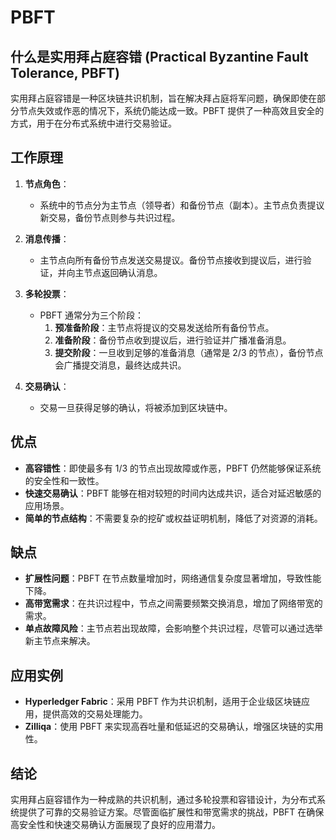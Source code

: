 # PBFT

## 什么是实用拜占庭容错 (Practical Byzantine Fault Tolerance, PBFT)

实用拜占庭容错是一种区块链共识机制，旨在解决拜占庭将军问题，确保即使在部分节点失效或作恶的情况下，系统仍能达成一致。PBFT 提供了一种高效且安全的方式，用于在分布式系统中进行交易验证。

<DocsAD/>

## 工作原理

1. **节点角色**：
   - 系统中的节点分为主节点（领导者）和备份节点（副本）。主节点负责提议新交易，备份节点则参与共识过程。

2. **消息传播**：
   - 主节点向所有备份节点发送交易提议。备份节点接收到提议后，进行验证，并向主节点返回确认消息。

3. **多轮投票**：
   - PBFT 通常分为三个阶段：
     1. **预准备阶段**：主节点将提议的交易发送给所有备份节点。
     2. **准备阶段**：备份节点收到提议后，进行验证并广播准备消息。
     3. **提交阶段**：一旦收到足够的准备消息（通常是 2/3 的节点），备份节点会广播提交消息，最终达成共识。

4. **交易确认**：
   - 交易一旦获得足够的确认，将被添加到区块链中。

## 优点

- **高容错性**：即使最多有 1/3 的节点出现故障或作恶，PBFT 仍然能够保证系统的安全性和一致性。
- **快速交易确认**：PBFT 能够在相对较短的时间内达成共识，适合对延迟敏感的应用场景。
- **简单的节点结构**：不需要复杂的挖矿或权益证明机制，降低了对资源的消耗。

## 缺点

- **扩展性问题**：PBFT 在节点数量增加时，网络通信复杂度显著增加，导致性能下降。
- **高带宽需求**：在共识过程中，节点之间需要频繁交换消息，增加了网络带宽的需求。
- **单点故障风险**：主节点若出现故障，会影响整个共识过程，尽管可以通过选举新主节点来解决。

## 应用实例

- **Hyperledger Fabric**：采用 PBFT 作为共识机制，适用于企业级区块链应用，提供高效的交易处理能力。
- **Zilliqa**：使用 PBFT 来实现高吞吐量和低延迟的交易确认，增强区块链的实用性。

## 结论

实用拜占庭容错作为一种成熟的共识机制，通过多轮投票和容错设计，为分布式系统提供了可靠的交易验证方案。尽管面临扩展性和带宽需求的挑战，PBFT 在确保高安全性和快速交易确认方面展现了良好的应用潜力。
